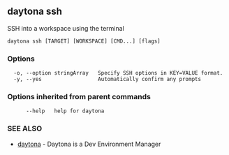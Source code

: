 ## daytona ssh

SSH into a workspace using the terminal

```
daytona ssh [TARGET] [WORKSPACE] [CMD...] [flags]
```

### Options

```
  -o, --option stringArray   Specify SSH options in KEY=VALUE format.
  -y, --yes                  Automatically confirm any prompts
```

### Options inherited from parent commands

```
      --help   help for daytona
```

### SEE ALSO

* [daytona](daytona.md)	 - Daytona is a Dev Environment Manager

